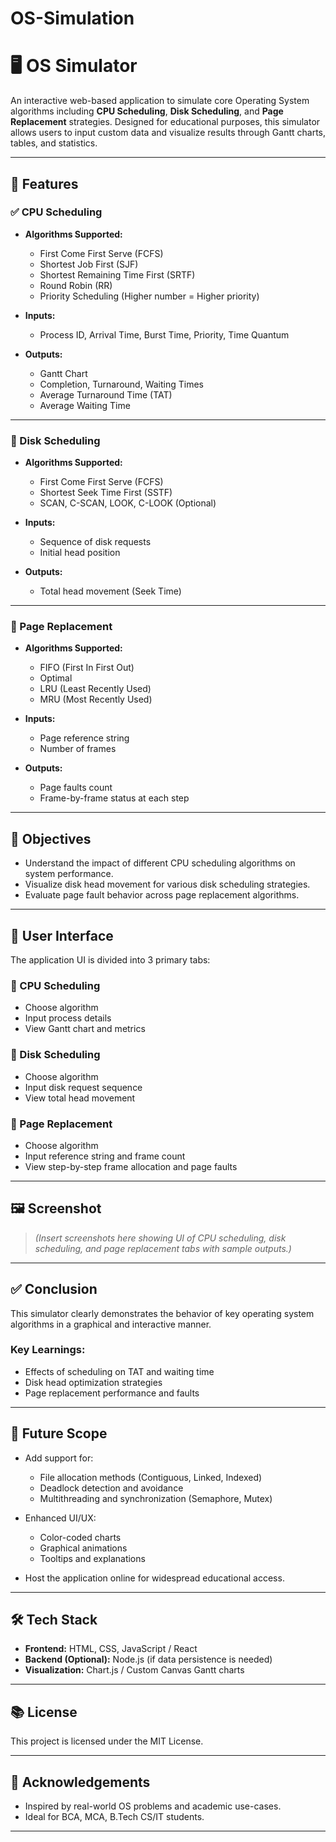 # OS-Simulation
# 🖥️ OS Simulator

An interactive web-based application to simulate core Operating System algorithms including **CPU Scheduling**, **Disk Scheduling**, and **Page Replacement** strategies. Designed for educational purposes, this simulator allows users to input custom data and visualize results through Gantt charts, tables, and statistics.

---

## 🚀 Features

### ✅ CPU Scheduling
- **Algorithms Supported:**
  - First Come First Serve (FCFS)
  - Shortest Job First (SJF)
  - Shortest Remaining Time First (SRTF)
  - Round Robin (RR)
  - Priority Scheduling (Higher number = Higher priority)

- **Inputs:**
  - Process ID, Arrival Time, Burst Time, Priority, Time Quantum

- **Outputs:**
  - Gantt Chart
  - Completion, Turnaround, Waiting Times
  - Average Turnaround Time (TAT)
  - Average Waiting Time

---

### 💽 Disk Scheduling
- **Algorithms Supported:**
  - First Come First Serve (FCFS)
  - Shortest Seek Time First (SSTF)
  - SCAN, C-SCAN, LOOK, C-LOOK (Optional)

- **Inputs:**
  - Sequence of disk requests
  - Initial head position

- **Outputs:**
  - Total head movement (Seek Time)

---

### 📄 Page Replacement
- **Algorithms Supported:**
  - FIFO (First In First Out)
  - Optimal
  - LRU (Least Recently Used)
  - MRU (Most Recently Used)

- **Inputs:**
  - Page reference string
  - Number of frames

- **Outputs:**
  - Page faults count
  - Frame-by-frame status at each step

---

## 🎯 Objectives

- Understand the impact of different CPU scheduling algorithms on system performance.
- Visualize disk head movement for various disk scheduling strategies.
- Evaluate page fault behavior across page replacement algorithms.

---

## 🧩 User Interface

The application UI is divided into 3 primary tabs:

### 🔹 CPU Scheduling
- Choose algorithm
- Input process details
- View Gantt chart and metrics

### 🔹 Disk Scheduling
- Choose algorithm
- Input disk request sequence
- View total head movement

### 🔹 Page Replacement
- Choose algorithm
- Input reference string and frame count
- View step-by-step frame allocation and page faults

---

## 🖼️ Screenshot

> *(Insert screenshots here showing UI of CPU scheduling, disk scheduling, and page replacement tabs with sample outputs.)*

---

## ✅ Conclusion

This simulator clearly demonstrates the behavior of key operating system algorithms in a graphical and interactive manner.

### Key Learnings:
- Effects of scheduling on TAT and waiting time
- Disk head optimization strategies
- Page replacement performance and faults

---

## 🔮 Future Scope

- Add support for:
  - File allocation methods (Contiguous, Linked, Indexed)
  - Deadlock detection and avoidance
  - Multithreading and synchronization (Semaphore, Mutex)

- Enhanced UI/UX:
  - Color-coded charts
  - Graphical animations
  - Tooltips and explanations

- Host the application online for widespread educational access.

---

## 🛠️ Tech Stack

- **Frontend:** HTML, CSS, JavaScript / React
- **Backend (Optional):** Node.js (if data persistence is needed)
- **Visualization:** Chart.js / Custom Canvas Gantt charts

---

## 📚 License

This project is licensed under the MIT License.

---

## 🙌 Acknowledgements

- Inspired by real-world OS problems and academic use-cases.
- Ideal for BCA, MCA, B.Tech CS/IT students.

---

